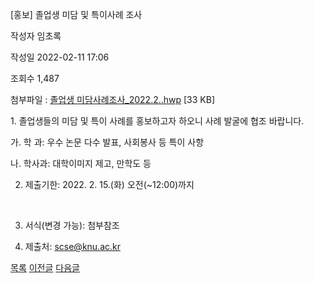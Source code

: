 



[홍보] 졸업생 미담 및 특이사례 조사





작성자
임초록


작성일
2022-02-11 17:06


조회수
1,487


첨부파일 : [졸업생 미담사례조사\_2022.2..hwp](https://computer.knu.ac.kr/pack/bbs/down.php?f_name=Q0dUVllEWVdaVXdOdhUXbktTVQ==&o_name=졸업생미담사례조사_2022.2..hwp&tbl=Site_BBS_25) [33 KB]


﻿﻿1. 졸업생들의 미담 및 특이 사례를 홍보하고자 하오니 사례 발굴에 협조 바랍니다.

  


 가. 학 과: 우수 논문 다수 발표, 사회봉사 등 특이 사항

  


 나. 학사과: 대학이미지 제고, 만학도 등

  


  


2. 제출기한: 2022. 2. 15.(화) 오전(~12:00)까지

  


  


   

3. 서식(변경 가능): 첨부참조

  


  


4. 제출처: scse@knu.ac.kr

  


 







[목록](https://computer.knu.ac.kr/06_sub/02_sub.html?key=&keyfield=&category=&page=1&bbs_code=Site_BBS_25)
[이전글](https://computer.knu.ac.kr/06_sub/02_sub.html?bbs_cmd=view&page=1&key=&keyfield=&category=&no=3696&bbs_code=Site_BBS_25)
[다음글](https://computer.knu.ac.kr/06_sub/02_sub.html?bbs_cmd=view&page=1&key=&keyfield=&category=&no=3698&bbs_code=Site_BBS_25)




